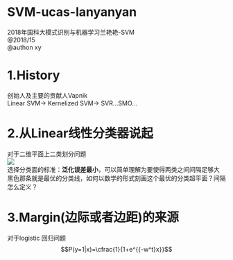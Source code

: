 # SVM-ucas-lanyanyan
2018年国科大模式识别与机器学习兰艳艳-SVM  
@2018/15  
@authon xy

# 1.History
创始人及主要的贡献人Vapnik  
Linear SVM-> Kernelized SVM-> SVR...SMO...  
# 2.从Linear线性分类器说起
对于二维平面上二类划分问题  
![](https://github.com/Albert-xy/SVM-ucas-lanyanyan/blob/master/imp/linear-clasifier.png)  
选择分类面的标准：**泛化误差最小**，可以简单理解为要使得两类之间间隔足够大  
黑色那条就是最优的分类线，如何以数学的形式刻画这个最优的分类超平面？间隔怎么定义？  
#  3.Margin(边际或者边距)的来源
对于logistic 回归问题$$P(y=1|x)=\cfrac{1}{1+e^{{-w^t}x}}$$
